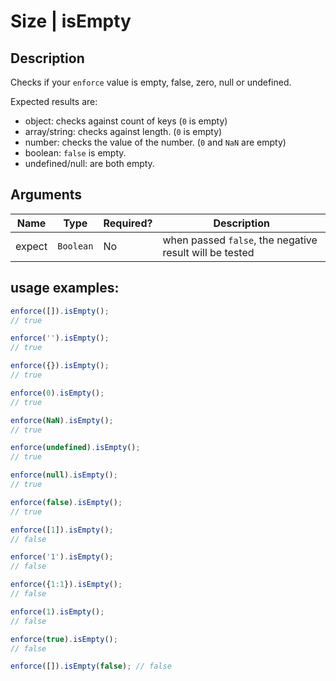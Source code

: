 # Size | isEmpty

## Description
Checks if your `enforce` value is empty, false, zero, null or undefined.

Expected results are:
* object: checks against count of keys (`0` is empty)
* array/string: checks against length. (`0` is empty)
* number: checks the value of the number. (`0` and `NaN` are empty)
* boolean: `false` is empty.
* undefined/null: are both empty.

## Arguments
| Name   | Type      | Required? | Description
|--------|-----------|-----------|------------
| expect | `Boolean` | No        | when passed `false`, the negative result will be tested


## usage examples:

```js
enforce([]).isEmpty();
// true
```

```js
enforce('').isEmpty();
// true
```

```js
enforce({}).isEmpty();
// true
```

```js
enforce(0).isEmpty();
// true
```

```js
enforce(NaN).isEmpty();
// true
```

```js
enforce(undefined).isEmpty();
// true
```

```js
enforce(null).isEmpty();
// true
```

```js
enforce(false).isEmpty();
// true
```

```js
enforce([1]).isEmpty();
// false
```

```js
enforce('1').isEmpty();
// false
```

```js
enforce({1:1}).isEmpty();
// false
```

```js
enforce(1).isEmpty();
// false
```

```js
enforce(true).isEmpty();
// false
```

```js
enforce([]).isEmpty(false); // false
```
